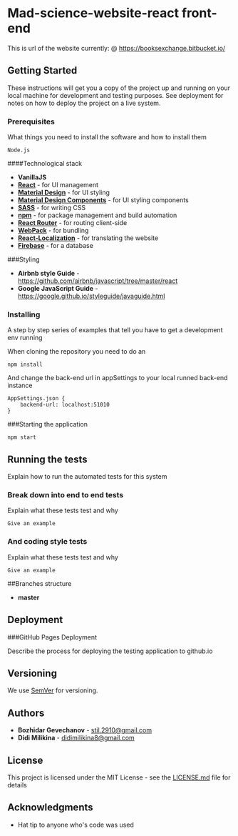 # Mad-science-website-react front-end 

This is url of the website currently: @ https://booksexchange.bitbucket.io/ 

## Getting Started

These instructions will get you a copy of the project up and running on your local machine for development and testing purposes. See deployment for notes on how to deploy the project on a live system.

### Prerequisites

What things you need to install the software and how to install them

```
Node.js
```

####Technological stack 

* **VanillaJS**
* **[React](https://reactjs.org/)** - for UI management
* **[Material Design](https://getmdl.io/)** - for UI styling 
* **[Material Design Components](https://www.material-ui.com/)** - for UI styling components 
* **[SASS](https://sass-lang.com/)** - for writing CSS 
* **[npm](https://www.npmjs.com/)** - for package management and build automation 
* **[React Router](https://reacttraining.com/react-router/)** - for routing client-side
* **[WebPack](https://webpack.js.org/)** - for bundling
* **[React-Localization](https://www.npmjs.com/package/react-localization)** - for translating the website 
* **[Firebase](https://firebase.google.com)** - for a database


###Styling 
* **Airbnb style Guide** - https://github.com/airbnb/javascript/tree/master/react
* **Google JavaScript Guide** - https://google.github.io/styleguide/javaguide.html

### Installing

A step by step series of examples that tell you have to get a development env running

When cloning the repository you need to do an 

```
npm install
```

And change the back-end url in appSettings to your local runned back-end instance

```
AppSettings.json {
    backend-url: localhost:51010
}
```

###Starting the application 

```
npm start
```

## Running the tests

Explain how to run the automated tests for this system

### Break down into end to end tests

Explain what these tests test and why

```
Give an example
```

### And coding style tests

Explain what these tests test and why

```
Give an example
```

##Branches structure 
* **master** 


## Deployment

###GitHub Pages Deployment

Describe the process for deploying the testing application to github.io

## Versioning

We use [SemVer](http://semver.org/) for versioning.

## Authors

* **Bozhidar Gevechanov** - stil.2910@gmail.com
* **Didi Milikina** - didimilikina8@gmail.com 

## License

This project is licensed under the MIT License - see the [LICENSE.md](LICENSE.md) file for details

## Acknowledgments

* Hat tip to anyone who's code was used
